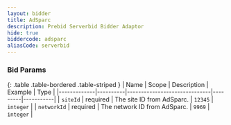 ```yaml
---
layout: bidder
title: AdSparc
description: Prebid Serverbid Bidder Adaptor
hide: true
biddercode: adsparc
aliasCode: serverbid
---
```



### Bid Params

{: .table .table-bordered .table-striped }
| Name        | Scope    | Description                  | Example | Type      |
|-------------|----------|------------------------------|---------|-----------|
| `siteId`    | required | The site ID from AdSparc.    | `12345` | `integer` |
| `networkId` | required | The network ID from AdSparc. | `9969`  | `integer` |
